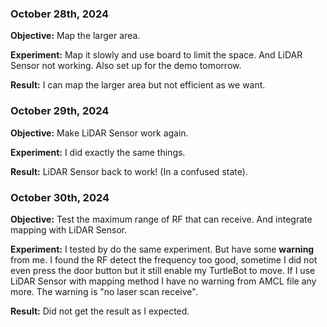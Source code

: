 
### October 28th, 2024

**Objective:** Map the larger area.

**Experiment:** Map it slowly and use board to limit the space. And LiDAR Sensor not working. Also set up for the demo tomorrow.

**Result:** I can map the larger area but not efficient as we want.


### October 29th, 2024

**Objective:** Make LiDAR Sensor work again.

**Experiment:** I did exactly the same things.

**Result:** LiDAR Sensor back to work! (In a confused state).


### October 30th, 2024

**Objective:** Test the maximum range of RF that can receive. And integrate mapping with LiDAR Sensor.

**Experiment:** I tested by do the same experiment. But have some **warning** from me. I found the RF detect the frequency too good, sometime I did not even press the door button but it still enable my TurtleBot to move.
If I use LiDAR Sensor with mapping method I have no warning from AMCL file any more. The warning is "no laser scan receive".

**Result:** Did not get the result as I expected.
